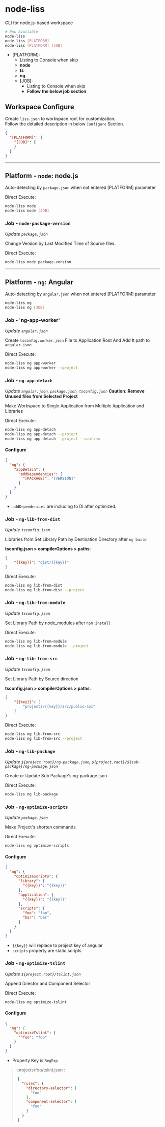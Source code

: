 # node-liss

CLI for node.js-based workspace    


```bash
# Now Available
node-liss
node-liss [PLATFORM]
node-liss [PLATFORM] [JOB]
```

* [PLATFORM]:
  * Listing to Console when skip
  * **node**
  * **ts**
  * **ng**
  * [JOB]:
      * Listing to Console when skip
      * **Follow the below job section**

## Workspace Configure

Create `liss.json` to workspace root for customization.    
Follow the detailed description in below `Configure` Section.

```json
{
  "[PLATFORM]": {
    "[JOB]": {
    }
  }
}
```



---




## Platform - `node`: node.js

Auto-detecting by `package.json` when not entered [PLATFORM] parameter

Direct Execute:

```bash
node-liss node
node-liss node [JOB]
```



###  Job - `node-package-version`

*Update `package.json`*

Change Version by Last Modified Time of Source files.

Direct Execute:

```bash
node-liss node package-version
```



---



## Platform - `ng`: Angular

Auto-detecting by `angular.json` when not entered [PLATFORM] parameter

```bash
node-liss ng
node-liss ng [JOB]
```


### Job - 'ng-app-worker'

*Update `angular.json`*

Create `tsconfig.worker.json` File to Application Root
And Add It path to `angular.json`

Direct Execute:

```bash
node-liss ng app-worker
node-liss ng app-worker --project
```


###  Job - `ng-app-detach`
*Update `angular.json`, `package.json`, `tsconfig.json`*
__Caution: Remove Unused files from Selected Project__

Make Workspace to Single Application from Multiple Application and Libraries    


Direct Execute:

```bash
node-liss ng app-detach
node-liss ng app-detach --project
node-liss ng app-detach --project --confirm
```

#### Configure

```json
{
  "ng": {
    "appDetach": {
      "addDependencies": {
        "[PACKAGE]": "[VERSION]"
      }
    }
  }
}
```
* `addDependencies` are including to DI after optimized.


###  Job - `ng-lib-from-dist`

*Update `tsconfig.json`*

Libraries from Set Library Path by Destination Directory after `ng build`

__tsconfig.json > compilerOptions > paths__:
```json
{
	"{{key}}": "dist/{{key}}"
}
```

Direct Execute:

```bash
node-liss ng lib-from-dist
node-liss ng lib-from-dist --project
```


### Job - `ng-lib-from-module`

*Update `tsconfig.json`*

Set Library Path by node_modules after `npm install`


Direct Execute:

```bash
node-liss ng lib-from-module
node-liss ng lib-from-module --project
```


###  Job - `ng-lib-from-src`

*Update `tsconfig.json`*

Set Library Path by Source direction

__tsconfig.json > compilerOptions > paths__:
```json
{
	"{{key}}": [
		"projects/{{key}}/src/public-api"
	]
}
```

Direct Execute:

```bash
node-liss ng lib-from-src
node-liss ng lib-from-src --project
```


###  Job - `ng-lib-package`
*Update `${project.root}/ng-package.json`, `${project.root}/${sub-package}/ng-package.json`*

Create or Update Sub Package's ng-package.json

Direct Execute:

```bash
node-liss ng lib-package
```


###  Job - `ng-optimize-scripts`

*Update `package.json`*

Make Project's shorten commands

Direct Execute:

```bash
node-liss ng optimize-scripts
```

#### Configure

```json
{
  "ng": {
    "optimizeScripts": {
      "library": {
        "{{key}}": "{{key}}"
      },
      "application": {
        "{{key}}": "{{key}}"
      },
      "scripts": {
        "foo": "foo",
        "bar": "bar"
      }
    }
  }
}
```
* `{{key}}` will replace to project key of angular
* `scripts` property are static scripts


###  Job - `ng-optimize-tslint`

*Update `${project.root}/tslint.json`*

Append Director and Component Selector

Direct Execute:

```bash
node-liss ng optimize-tslint
```

#### Configure

```json
{
  "ng": {
    "optimizeTslint": {
      "^foo": "foo"
    }
  }
}
```
* Property Key is `RegExp`

> projects/foo/tslint.json :
> ```json
> {
>   "rules": {
>     "directory-selector": [
>       "foo"
>     ],
>     "component-selector": [
>       "foo"
>     ]
>   }
> }
> ```
